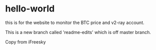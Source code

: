 # hello-world
this is for the website to monitor the BTC price and v2-ray account.

This is a new branch called 'readme-edits' which is off master branch.

Copy from iFreesky
